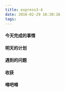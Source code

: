 ```yaml
---
title: express3-4
date: 2016-02-29 16:30:16
tags:
---
```


#### 今天完成的事情

#### 明天的计划

#### 遇到的问题

#### 收获

#### 嘚吧嘚
